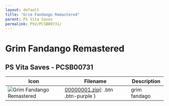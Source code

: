 ```yaml
---
layout: default
title: "Grim Fandango Remastered"
parent: PS Vita Saves
permalink: PSV/PCSB00731/
---
```

# Grim Fandango Remastered

## PS Vita Saves - PCSB00731

| Icon | Filename | Description |
|------|----------|-------------|
| ![Grim Fandango Remastered](https://github.com/bucanero/apollo-vita/raw/main/sce_sys/icon0.png) | [00000001.zip](00000001.zip){: .btn .btn-purple } | grim fandago  |
